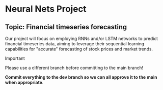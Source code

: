 # Neural Nets Project
## Topic: Financial timeseries forecasting
Our project will focus on employing RNNs and/or LSTM networks to predict financial timeseries data, aiming to leverage their sequential learning capabilities for "accurate" forecasting of stock prices and market trends.

> [!IMPORTANT]
> Please use a different branch before committing to the main branch!
> 
> **Commit everything to the dev branch so we can all approve it to the main when appropriate.**
